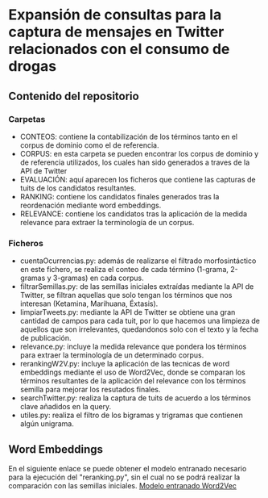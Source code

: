 # Expansión de consultas para la captura de mensajes en Twitter relacionados con el consumo de drogas

## Contenido del repositorio

### Carpetas

- CONTEOS: contiene la contabilización de los términos tanto en el corpus de dominio como el de referencia.
- CORPUS: en esta carpeta se pueden encontrar los corpus de dominio y de referencia utilizados, los cuales han sido generados a traves de la API de Twitter
- EVALUACIÓN: aquí aparecen los ficheros que contiene las capturas de tuits de los candidatos resultantes.
- RANKING: contiene los candidatos finales generados tras la reordenación mediante word embeddings.
- RELEVANCE: contiene los candidatos tras la aplicación de la medida relevance para extraer la terminología de un corpus.

### Ficheros

- cuentaOcurrencias.py: además de realizarse el filtrado morfosintáctico en este fichero, se realiza el conteo de cada término (1-grama, 2-gramas y 3-gramas) en cada corpus.
- filtrarSemillas.py: de las semillas iniciales extraídas mediante la API de Twitter, se filtran aquellas que solo tengan los términos que nos interesan (Ketamina, Marihuana, Éxtasis).
- limpiarTweets.py: mediante la API de Twitter se obtiene una gran cantidad de campos para cada tuit, por lo que hacemos una limpieza de aquellos que son irrelevantes, quedandonos solo con el texto y la fecha de publicación.
- relevance.py: incluye la medida relevance que pondera los términos para extraer la terminología de un determinado corpus.
- rerankingW2V.py: incluye la aplicación de las tecnicas de word embeddings mediante el uso de Word2Vec, donde se comparan los términos resultantes de la aplicación del relevance con los términos semilla para mejorar los resutados finales.
- searchTwitter.py: realiza la captura de tuits de acuerdo a los términos clave añadidos en la query.
- utiles.py: realiza el filtro de los bigramas y trigramas que contienen algún unigrama.

## Word Embeddings

En el siguiente enlace se puede obtener el modelo entranado necesario para la ejecución del "reranking.py", sin el cual no se podrá realizar la comparación con las semillas iniciales.
[Modelo entranado Word2Vec](https://mega.nz/#!6N1n0IjD!ZVFx_lOU5TZ9cW28pU2_ko33m_uOhMqwFxh9_B4hci4)
